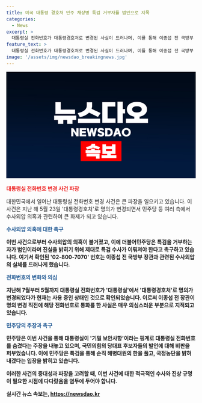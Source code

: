 ```yaml
---
title: 미국 대통령 경호처 민주 채상병 특검 거부자를 범인으로 지목
categories:
  - News
excerpt: >
  대통령실 전화번호가 대통령경호처로 변경된 사실이 드러나며, 이를 통해 이종섭 전 국방부 장관의 수사외압 의혹이 더욱 명확해지고 있다. 02-800-7070 전화번호는 이종섭 전 장관과의 통화가 확인되어, 그의 수사이첩 보류와 관련된 의심을 증폭시키고 있다. 이에 대한 더불어민주당의 특검 요구와 함께, 대통령실의 번호를 기밀 보안사항으로 감춘 것에 대한 비판도 이어지고 있다. 노종면 민주당 원내대변인은 국민의힘의 태도를 비판하며, 진실을 밝히기 위한 적절한 조치를 요구했다.
feature_text: >
  대통령실 전화번호가 대통령경호처로 변경된 사실이 드러나며, 이를 통해 이종섭 전 국방부 장관의 수사외압 의혹이 더욱 명확해지고 있다. 02-800-7070 전화번호는 이종섭 전 장관과의 통화가 확인되어, 그의 수사이첩 보류와 관련된 의심을 증폭시키고 있다. 이에 대한 더불어민주당의 특검 요구와 함께, 대통령실의 번호를 기밀 보안사항으로 감춘 것에 대한 비판도 이어지고 있다. 노종면 민주당 원내대변인은 국민의힘의 태도를 비판하며, 진실을 밝히기 위한 적절한 조치를 요구했다.
image: '/assets/img/newsdao_breakingnews.jpg'
---
```


<p><img src="/assets/img/newsdao_breakingnews.jpg" alt="ranknews 속보" /></p>

<p><b><span style="color: #ee2323;">대통령실 전화번호 변경 사건 파장</span></b></p>

<p>대한민국에서 일어난 대통령실 전화번호 변경 사건은 큰 파장을 일으키고 있습니다. 이 사건은 지난 해 5월 23일 '대통령경호처'로 명의가 변경되면서 민주당 등 여러 측에서 수사외압 의혹과 관련하여 큰 화제가 되고 있습니다. </p>

<p><b><span style="color: #1a5490;">수사외압 의혹에 대한 촉구</span><b></p>

<p>이번 사건으로부터 수사외압의 의혹이 불거졌고, 이에 더불어민주당은 특검을 거부하는 자가 범인이라며 진실을 밝히기 위해 제대로 특검 수사가 이뤄져야 한다고 촉구하고 있습니다. 여기서 확인된 '02-800-7070' 번호는 이종섭 전 국방부 장관과 관련된 수사외압의 실체를 드러나게 했습니다.</p>

<p><b><span style="color: #1a5490;">전화번호의 변화와 의심</span><b></p>

<p>지난해 7월부터 5월까지 대통령실 전화번호가 '대통령실'에서 '대통령경호처'로 명의가 변경되었다가 현재는 사용 중인 상태인 것으로 확인되었습니다. 이로써 이종섭 전 장관이 명의 변경 직전에 해당 전화번호로 통화를 한 사실은 매우 의심스러운 부분으로 지적되고 있습니다.</p>

<p><b><span style="color: #1a5490;">민주당의 주장과 촉구</span><b></p>

<p>민주당은 이번 사건을 통해 대통령실이 '기밀 보안사항'이라는 핑계로 대통령실 전화번호를 숨겼다는 주장을 내놓고 있으며, 국민의힘의 당대표 후보자들의 발언에 대해 비판을 퍼부었습니다. 이에 민주당은 특검을 통해 순직 해병대원의 한을 풀고, 국정농단을 밝혀내겠다는 입장을 밝히고 있습니다.</p>

<p>이러한 사건의 중대성과 파장을 고려할 때, 이번 사건에 대한 적극적인 수사와 진상 규명이 필요한 시점에 다다랐음을 염두에 두어야 합니다.</p>
실시간 뉴스 속보는, <a href="https://newsdao.kr" rel="dofollow">https://newsdao.kr</a>


